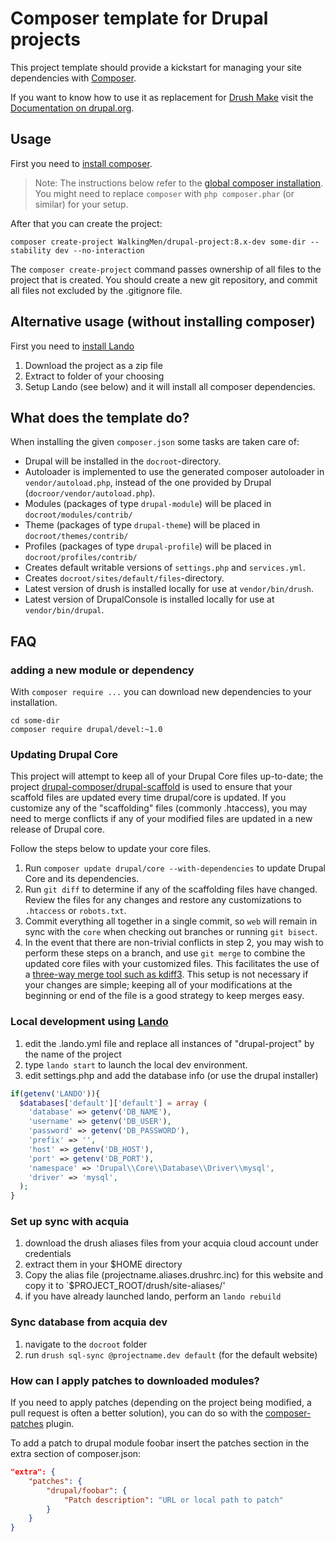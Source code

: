 # Composer template for Drupal projects

This project template should provide a kickstart for managing your site
dependencies with [Composer](https://getcomposer.org/).

If you want to know how to use it as replacement for
[Drush Make](https://github.com/drush-ops/drush/blob/8.x/docs/make.md) visit
the [Documentation on drupal.org](https://www.drupal.org/node/2471553).

## Usage

First you need to [install composer](https://getcomposer.org/doc/00-intro.md#installation-linux-unix-osx).

> Note: The instructions below refer to the [global composer installation](https://getcomposer.org/doc/00-intro.md#globally).
You might need to replace `composer` with `php composer.phar` (or similar) 
for your setup.

After that you can create the project:

```
composer create-project WalkingMen/drupal-project:8.x-dev some-dir --stability dev --no-interaction
```

The `composer create-project` command passes ownership of all files to the 
project that is created. You should create a new git repository, and commit 
all files not excluded by the .gitignore file.

## Alternative usage (without installing composer)

First you need to [install Lando](https://docs.devwithlando.io/installation/installing.html)

1. Download the project as a zip file
1. Extract to folder of your choosing
1. Setup Lando (see below) and it will install all composer dependencies.

## What does the template do?

When installing the given `composer.json` some tasks are taken care of:

* Drupal will be installed in the `docroot`-directory.
* Autoloader is implemented to use the generated composer autoloader in `vendor/autoload.php`,
  instead of the one provided by Drupal (`docroor/vendor/autoload.php`).
* Modules (packages of type `drupal-module`) will be placed in `docroot/modules/contrib/`
* Theme (packages of type `drupal-theme`) will be placed in `docroot/themes/contrib/`
* Profiles (packages of type `drupal-profile`) will be placed in `docroot/profiles/contrib/`
* Creates default writable versions of `settings.php` and `services.yml`.
* Creates `docroot/sites/default/files`-directory.
* Latest version of drush is installed locally for use at `vendor/bin/drush`.
* Latest version of DrupalConsole is installed locally for use at `vendor/bin/drupal`.

## FAQ

### adding a new module or dependency


With `composer require ...` you can download new dependencies to your 
installation.

```
cd some-dir
composer require drupal/devel:~1.0
```

### Updating Drupal Core

This project will attempt to keep all of your Drupal Core files up-to-date; the 
project [drupal-composer/drupal-scaffold](https://github.com/drupal-composer/drupal-scaffold) 
is used to ensure that your scaffold files are updated every time drupal/core is 
updated. If you customize any of the "scaffolding" files (commonly .htaccess), 
you may need to merge conflicts if any of your modified files are updated in a 
new release of Drupal core.

Follow the steps below to update your core files.

1. Run `composer update drupal/core --with-dependencies` to update Drupal Core and its dependencies.
1. Run `git diff` to determine if any of the scaffolding files have changed. 
   Review the files for any changes and restore any customizations to 
  `.htaccess` or `robots.txt`.
1. Commit everything all together in a single commit, so `web` will remain in
   sync with the `core` when checking out branches or running `git bisect`.
1. In the event that there are non-trivial conflicts in step 2, you may wish 
   to perform these steps on a branch, and use `git merge` to combine the 
   updated core files with your customized files. This facilitates the use 
   of a [three-way merge tool such as kdiff3](http://www.gitshah.com/2010/12/how-to-setup-kdiff-as-diff-tool-for-git.html). This setup is not necessary if your changes are simple; 
   keeping all of your modifications at the beginning or end of the file is a 
   good strategy to keep merges easy.

### Local development using [Lando](https://docs.devwithlando.io/)

1. edit the .lando.yml file and replace all instances of "drupal-project" by the name of the project
1. type `lando start` to launch the local dev environment.
1. edit settings.php and add the database info (or use the drupal installer)
```php
if(getenv('LANDO')){
  $databases['default']['default'] = array (
    'database' => getenv('DB_NAME'),
    'username' => getenv('DB_USER'),
    'password' => getenv('DB_PASSWORD'),
    'prefix' => '',
    'host' => getenv('DB_HOST'),
    'port' => getenv('DB_PORT'),
    'namespace' => 'Drupal\\Core\\Database\\Driver\\mysql',
    'driver' => 'mysql',
  );
}
```
### Set up sync with acquia

1. download the drush aliases files from your acquia cloud account under credentials
1. extract them in your $HOME directory
1. Copy the alias file (projectname.aliases.drushrc.inc) for this website and copy it to `$PROJECT_ROOT/drush/site-aliases/'
1. if you have already launched lando, perform an `lando rebuild`

### Sync database from acquia dev

1. navigate to the `docroot` folder
1. run `drush sql-sync @projectname.dev default` (for the default website)

### How can I apply patches to downloaded modules?

If you need to apply patches (depending on the project being modified, a pull 
request is often a better solution), you can do so with the 
[composer-patches](https://github.com/cweagans/composer-patches) plugin.

To add a patch to drupal module foobar insert the patches section in the extra 
section of composer.json:
```json
"extra": {
    "patches": {
        "drupal/foobar": {
            "Patch description": "URL or local path to patch"
        }
    }
}
```
